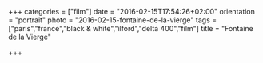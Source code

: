 +++
categories = ["film"]
date = "2016-02-15T17:54:26+02:00"
orientation = "portrait"
photo = "2016-02-15-fontaine-de-la-vierge"
tags = ["paris","france","black & white","ilford","delta 400","film"]
title = "Fontaine de la Vierge"

+++
